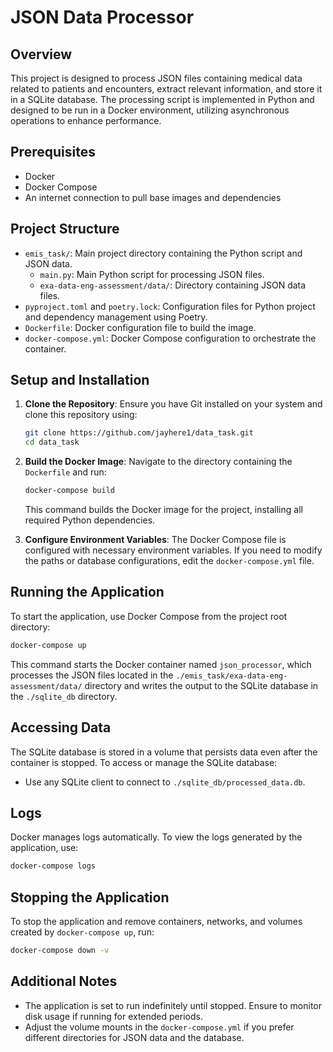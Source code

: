 
# JSON Data Processor

## Overview
This project is designed to process JSON files containing medical data related to patients and encounters, extract relevant information, and store it in a SQLite database. The processing script is implemented in Python and designed to be run in a Docker environment, utilizing asynchronous operations to enhance performance.

## Prerequisites
- Docker
- Docker Compose
- An internet connection to pull base images and dependencies

## Project Structure
- `emis_task/`: Main project directory containing the Python script and JSON data.
  - `main.py`: Main Python script for processing JSON files.
  - `exa-data-eng-assessment/data/`: Directory containing JSON data files.
- `pyproject.toml` and `poetry.lock`: Configuration files for Python project and dependency management using Poetry.
- `Dockerfile`: Docker configuration file to build the image.
- `docker-compose.yml`: Docker Compose configuration to orchestrate the container.

## Setup and Installation
1. **Clone the Repository**:
   Ensure you have Git installed on your system and clone this repository using:
   ```bash
   git clone https://github.com/jayhere1/data_task.git
   cd data_task
   ```

2. **Build the Docker Image**:
   Navigate to the directory containing the `Dockerfile` and run:
   ```bash
   docker-compose build
   ```
   This command builds the Docker image for the project, installing all required Python dependencies.

3. **Configure Environment Variables**:
   The Docker Compose file is configured with necessary environment variables. If you need to modify the paths or database configurations, edit the `docker-compose.yml` file.

## Running the Application
To start the application, use Docker Compose from the project root directory:
```bash
docker-compose up
```
This command starts the Docker container named `json_processor`, which processes the JSON files located in the `./emis_task/exa-data-eng-assessment/data/` directory and writes the output to the SQLite database in the `./sqlite_db` directory.

## Accessing Data
The SQLite database is stored in a volume that persists data even after the container is stopped. To access or manage the SQLite database:
- Use any SQLite client to connect to `./sqlite_db/processed_data.db`.

## Logs
Docker manages logs automatically. To view the logs generated by the application, use:
```bash
docker-compose logs
```

## Stopping the Application
To stop the application and remove containers, networks, and volumes created by `docker-compose up`, run:
```bash
docker-compose down -v
```

## Additional Notes
- The application is set to run indefinitely until stopped. Ensure to monitor disk usage if running for extended periods.
- Adjust the volume mounts in the `docker-compose.yml` if you prefer different directories for JSON data and the database.

